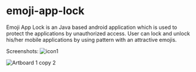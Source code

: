 # emoji-app-lock
Emoji App Lock is an Java based android application which is used to protect the applications by unauthorized access. User can lock and unlock his/her mobile applications by using pattern with an attractive emojis.

Screenshots:
![icon1](https://github.com/sheraz72/emoji-app-lock/assets/79997714/a822f243-e78b-4d98-a32b-6799921ca015)

![Artboard 1 copy 2](https://github.com/sheraz72/emoji-app-lock/assets/79997714/5da2dcf2-2da3-48b4-ba87-1de48a69ff06)


